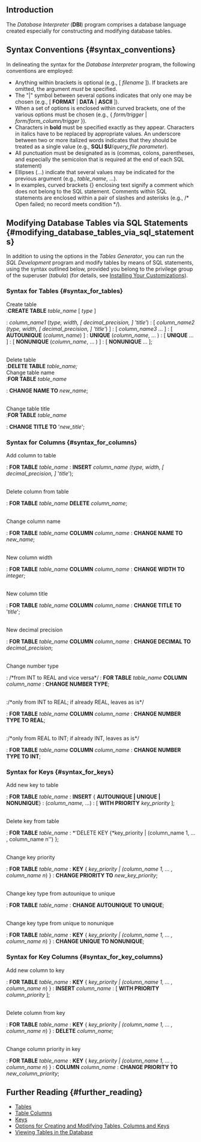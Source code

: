 ## Introduction

The *Database Interpreter* (**DBI**) program comprises a database
language created especially for constructing and modifying database
tables.

## Syntax Conventions {#syntax_conventions}

In delineating the syntax for the *Database Interpreter* program, the
following conventions are employed:

-   Anything within brackets is optional (e.g., \[ *filename* \]). If
    brackets are omitted, the argument *must* be specified.
-   The "\|" symbol between several options indicates that only one may
    be chosen (e.g., \[ **FORMAT** \| **DATA** \| **ASCII** \]).
-   When a set of options is enclosed within curved brackets, one of the
    various options must be chosen (e.g., { *form/trigger* \|
    *form/form_column/trigger* }).
-   Characters in **bold** must be specified exactly as they appear.
    Characters in italics have to be replaced by appropriate values. An
    underscore between two or more italized words indicates that they
    should be treated as a single value (e.g., **SQLI \$U**/*query_file
    parameter*).
-   All punctuation must be designated as is (commas, colons,
    parentheses, and especially the semicolon that is required at the
    end of each SQL statement)
-   Ellipses (\...) indicate that several values may be indicated for
    the previous argument (e.g., *table_name*, \...).
-   In examples, curved brackets {} enclosing text signify a comment
    which does not belong to the SQL statement. Comments within SQL
    statements are enclosed within a pair of slashes and asterisks
    (e.g., /\* Open failed; no record meets condition \*/).

## Modifying Database Tables via SQL Statements {#modifying_database_tables_via_sql_statements}

In addition to using the options in the *Tables Generator*, you can run
the *SQL Development* program and modify tables by means of SQL
statements, using the syntax outlined below, provided you belong to the
privilege group of the superuser (*tabula*) (for details, see
[Installing Your
Customizations](Installing_Your_Customizations "wikilink")).

### Syntax for Tables {#syntax_for_tables}

Create table\
:**CREATE TABLE** *table_name* \[ *type* \]

:   *column_name1* (*type, width, \[ decimal_precision, \] 'title'*)
:   \[ *column_name2* (*type, width, \[ decimal_precision, \] 'title'*)
    \]
:   \[ *column_name3* \... \]
:   \[ **AUTOUNIQUE** (*column_name*) \]
:   **UNIQUE** (*column_name*, \... )
:   \[ **UNIQUE** \... \]
:   \[ **NONUNIQUE** (*column_name*, \... ) \]
:   \[ **NONUNIQUE** \... \];

\
Delete table\
:**DELETE TABLE** *table_name;*\
Change table name\
:**FOR TABLE** *table_name*

:   **CHANGE NAME TO** *new_name*;

\
Change table title\
:**FOR TABLE** *table_name*

:   **CHANGE TITLE TO** \'*new_title*\';

### Syntax for Columns {#syntax_for_columns}

Add column to table

:   **FOR TABLE** *table_name*
:   **INSERT** *column_name (type, width, \[ decimal_precision, \]*
    \'*title*\');

\
Delete column from table

:   **FOR TABLE** *table_name* **DELETE** *column_name*;

\
Change column name

:   **FOR TABLE** *table_name* **COLUMN** *column_name*
:   **CHANGE NAME TO** *new_name*;

\
New column width

:   **FOR TABLE** *table_name* **COLUMN** *column_name*
:   **CHANGE WIDTH TO** *integer*;

\
New column title

:   **FOR TABLE** *table_name* **COLUMN** *column_name*
:   **CHANGE TITLE TO** \'*title*\';

\
New decimal precision

:   **FOR TABLE** *table_name* **COLUMN** *column_name*
:   **CHANGE DECIMAL TO** *decimal_precision*;

\
Change number type

:   /\*from INT to REAL and vice versa\*/
:   **FOR TABLE** *table_name* **COLUMN** *column_name*
:   **CHANGE NUMBER TYPE**;

\
:/\*only from INT to REAL; if already REAL, leaves as is\*/

:   **FOR TABLE** *table_name* **COLUMN** *column_name*
:   **CHANGE NUMBER TYPE TO REAL**;

\
:/\*only from REAL to INT; if already INT, leaves as is\*/

:   **FOR TABLE** *table_name* **COLUMN** *column_name*
:   **CHANGE NUMBER TYPE TO INT**;

### Syntax for Keys {#syntax_for_keys}

Add new key to table

:   **FOR TABLE** *table_name*
:   **INSERT** { **AUTOUNIQUE \| UNIQUE \| NONUNIQUE**}
:   (*column_name, \...*)
:   \[ **WITH PRIORITY** *key_priority* \];

\
Delete key from table

:   **FOR TABLE** *table_name*
:   *\'DELETE KEY {*key_priority \| (column_name 1, \... , column_name
    n\'\') };

\
Change key priority

:   **FOR TABLE** *table_name*
:   **KEY** { *key_priority \| (column_name 1, \... , column_name n*) }
:   **CHANGE PRIORITY TO** *new_key_priority*;

\
Change key type from autounique to unique

:   **FOR TABLE** *table_name*
:   **CHANGE AUTOUNIQUE TO UNIQUE**;

\
Change key type from unique to nonunique

:   **FOR TABLE** *table_name*
:   **KEY** { *key_priority \| (column_name 1, \... , column_name n*) }
:   **CHANGE UNIQUE TO NONUNIQUE**;

### Syntax for Key Columns {#syntax_for_key_columns}

Add new column to key

:   **FOR TABLE** *table_name*
:   **KEY** { *key_priority \| (column_name 1, \... , column_name n*) }
:   **INSERT** *column_name*
:   \[ **WITH PRIORITY** *column_priority* \];

\
Delete column from key

:   **FOR TABLE** *table_name*
:   **KEY** { *key_priority \| (column_name 1, \... , column_name n*) }
:   **DELETE** *column_name*;

\
Change column priority in key

:   **FOR TABLE** *table_name*
:   **KEY** { *key_priority \| (column_name 1, \... , column_name n*) }
:   **COLUMN** *column_name*
:   **CHANGE PRIORITY TO** *new_column_priority*;

## Further Reading {#further_reading}

-   [Tables](Tables "wikilink")
-   [Table Columns](Table_Columns "wikilink")
-   [Keys](Keys "wikilink")
-   [Options for Creating and Modifying Tables, Columns and
    Keys](Options_for_Creating_and_Modifying_Tables,_Columns_and_Keys "wikilink")
-   [Viewing Tables in the
    Database](Viewing_Tables_in_the_Database "wikilink")
